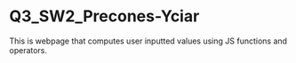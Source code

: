 # Q3_SW2_Precones-Yciar
This is  webpage that computes user inputted values using JS functions and operators.
